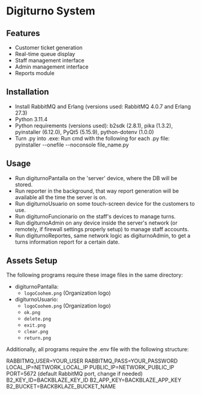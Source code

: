 # Digiturno System

## Features
- Customer ticket generation
- Real-time queue display
- Staff management interface
- Admin management interface
- Reports module

## Installation
- Install RabbitMQ and Erlang (versions used: RabbitMQ 4.0.7 and Erlang 27.3)
- Python 3.11.4
- Python requirements (versions used): b2sdk (2.8.1), pika (1.3.2), pyinstaller (6.12.0), PyQt5 (5.15.9), python-dotenv (1.0.0)
- Turn .py into .exe: Run cmd with the following for each .py file:
  pyinstaller --onefile --noconsole file_name.py

## Usage
- Run digiturnoPantalla on the 'server' device, where the DB will be stored.
- Run reporter in the background, that way report generation will be available all the time the server is on.
- Run digiturnoUsuario on some touch-screen device for the customers to use.
- Run digiturnoFuncionario on the staff's devices to manage turns.
- Run digiturnoAdmin on any device inside the server's network (or remotely, if firewall settings properly setup) to manage staff accounts.
- Run digiturnoReportes, same network logic as digiturnoAdmin, to get a turns information report for a certain date.

## Assets Setup

The following programs require these image files in the same directory:
- digiturnoPantalla:
  - `logoCoohem.png` (Organization logo)
- digiturnoUsuario:
  - `logoCoohem.png` (Organization logo)
  - `ok.png`
  - `delete.png`
  - `exit.png`
  - `clear.png`
  - `return.png`

Additionally, all programs require the .env file with the following structure:

RABBITMQ_USER=YOUR_USER
RABBITMQ_PASS=YOUR_PASSWORD
LOCAL_IP=NETWORK_LOCAL_IP
PUBLIC_IP=NETWORK_PUBLIC_IP
PORT=5672 (default RabbitMQ port, change if needed)
B2_KEY_ID=BACKBLAZE_KEY_ID
B2_APP_KEY=BACKBLAZE_APP_KEY
B2_BUCKET=BACKBKLAZE_BUCKET_NAME